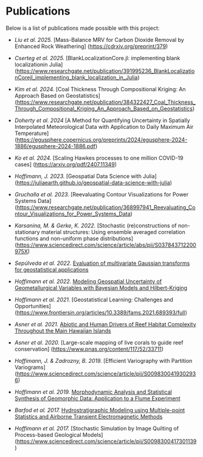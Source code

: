 # Publications

Below is a list of publications made possible with this project:

- *Liu et al. 2025.* [Mass-Balance MRV for Carbon Dioxide Removal by Enhanced Rock Weathering]
  (https://cdrxiv.org/preprint/379)

- *Cserteg et al. 2025.* [BlankLocalizationCore.jl: implementing blank localizationin Julia]
  (https://www.researchgate.net/publication/391995236_BlankLocalizationCorejl_implementing_blank_localization_in_Julia)

- *Kim et al. 2024.* [Coal Thickness Through Compositional Kriging: An Approach Based on Geostatistics]
  (https://www.researchgate.net/publication/384322427_Coal_Thickness_Through_Compositional_Kriging_An_Approach_Based_on_Geostatistics)

- *Doherty et al. 2024* [A Method for Quantifying Uncertainty in Spatially Interpolated
  Meteorological Data with Application to Daily Maximum Air Temperature]
  (https://egusphere.copernicus.org/preprints/2024/egusphere-2024-1886/egusphere-2024-1886.pdf)

- *Ko et al. 2024.* [Scaling Hawkes processes to one million COVID-19 cases]
  (https://arxiv.org/pdf/2407.11349)

- *Hoffimann, J. 2023.* [Geospatial Data Science with Julia]
  (https://juliaearth.github.io/geospatial-data-science-with-julia)

- *Gruchalla et al. 2023.* [Reevaluating Contour Visualizations for Power Systems Data]
  (https://www.researchgate.net/publication/368997941_Reevaluating_Contour_Visualizations_for_Power_Systems_Data)

- *Karsanina, M. & Gerke, K. 2022.* [Stochastic (re)constructions of non-stationary material structures:
  Using ensemble averaged correlation functions and non-uniform phase distributions]
  (https://www.sciencedirect.com/science/article/abs/pii/S037843712200975X)

- *Sepúlveda et al. 2022.* [Evaluation of multivariate Gaussian transforms for geostatistical
  applications](https://www.researchsquare.com/article/rs-2087808/v1)

- *Hoffimann et al. 2022.* [Modeling Geospatial Uncertainty of Geometallurgical Variables
  with Bayesian Models and Hilbert-Kriging](https://link.springer.com/article/10.1007/s11004-022-10013-1)

- *Hoffimann et al. 2021.* [Geostatistical Learning: Challenges and Opportunities]
  (https://www.frontiersin.org/articles/10.3389/fams.2021.689393/full)

- *Asner et al. 2021.* [Abiotic and Human Drivers of Reef Habitat Complexity
  Throughout the Main Hawaiian Islands](https://www.frontiersin.org/articles/10.3389/fmars.2021.631842/full)

- *Asner et al. 2020.* [Large-scale mapping of live corals to guide reef conservation]
  (https://www.pnas.org/content/117/52/33711)

- *Hoffimann, J. & Zadrozny, B. 2019.* [Efficient Variography with Partition Variograms]
  (https://www.sciencedirect.com/science/article/pii/S0098300419302936)

- *Hoffimann et al. 2019.* [Morphodynamic Analysis and Statistical Synthesis of Geomorphic Data:
  Application to a Flume Experiment](https://agupubs.onlinelibrary.wiley.com/doi/abs/10.1029/2019JF005245)

- *Barfod et al. 2017.* [Hydrostratigraphic Modeling using Multiple-point Statistics and Airborne Transient
  Electromagnetic Methods](https://hess.copernicus.org/articles/22/3351/2018)

- *Hoffimann et al. 2017.* [Stochastic Simulation by Image Quilting of Process-based Geological Models]
  (https://www.sciencedirect.com/science/article/pii/S0098300417301139)
